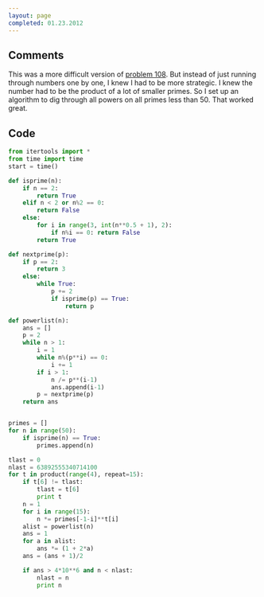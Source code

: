 ```yaml
---
layout: page
completed: 01.23.2012
---
```


## Comments

This was a more difficult version of [problem 108](108). But instead of just
running through numbers one by one, I knew I had to be more strategic. I knew
the number had to be the product of a lot of smaller primes.  So I set up an
algorithm to dig through all powers on all primes less than 50.  That worked
great.

## Code

```python
from itertools import *
from time import time
start = time()

def isprime(n):
	if n == 2:
		return True
	elif n < 2 or n%2 == 0:
		return False
	else:
		for i in range(3, int(n**0.5 + 1), 2):
			if n%i == 0: return False
		return True

def nextprime(p):
	if p == 2:
		return 3
	else:
		while True:
			p += 2
			if isprime(p) == True:
				return p

def powerlist(n):
	ans = []
	p = 2
	while n > 1:
		i = 1
	 	while n%(p**i) == 0:
			i += 1
		if i > 1:
			n /= p**(i-1)
			ans.append(i-1)
		p = nextprime(p)
	return ans


primes = []
for n in range(50):
	if isprime(n) == True:
		primes.append(n)

tlast = 0
nlast = 63892555340714100
for t in product(range(4), repeat=15):
	if t[6] != tlast:
		tlast = t[6]
		print t
	n = 1
	for i in range(15):
		n *= primes[-1-i]**t[i]
	alist = powerlist(n)
	ans = 1
	for a in alist:
		ans *= (1 + 2*a)
	ans = (ans + 1)/2

	if ans > 4*10**6 and n < nlast:
		nlast = n
		print n
```
